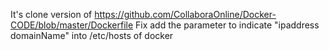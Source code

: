 It's clone version of https://github.com/CollaboraOnline/Docker-CODE/blob/master/Dockerfile
Fix add the parameter to indicate "ipaddress domainName" into /etc/hosts of docker
